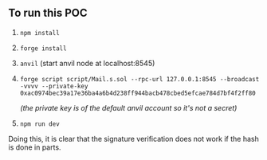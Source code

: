 ## To run this POC

1. `npm install`
2. `forge install` 
3. `anvil` (start anvil node at localhost:8545)
4. `forge script script/Mail.s.sol --rpc-url 127.0.0.1:8545 --broadcast -vvvv --private-key 0xac0974bec39a17e36ba4a6b4d238ff944bacb478cbed5efcae784d7bf4f2ff80`
   
   *(the private key is of the default anvil account so it's not a secret)*
5. `npm run dev`

Doing this, it is clear that the signature verification does not work if the hash is done in parts. 